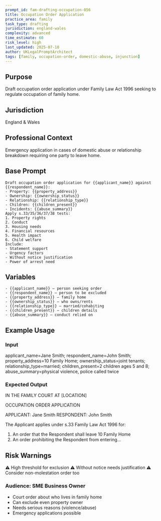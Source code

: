 ```yaml
---
prompt_id: fam-drafting-occupation-056
title: Occupation Order Application
practice_area: family
task_type: drafting
jurisdiction: england-wales
complexity: advanced
time_estimate: 60
risk_level: high
last_updated: 2025-07-10
author: UKLegalPromptArchitect
tags: [family, occupation-order, domestic-abuse, injunction]
---
```


## Purpose
Draft occupation order application under Family Law Act 1996 seeking to regulate occupation of family home.

## Jurisdiction
England & Wales

## Professional Context
Emergency application in cases of domestic abuse or relationship breakdown requiring one party to leave home.

## Base Prompt
```text
Draft occupation order application for {{applicant_name}} against {{respondent_name}}:
- Property: {{property_address}}
- Ownership: {{ownership_status}}
- Relationship: {{relationship_type}}
- Children: {{children_present}}
- Incidents: {{abuse_summary}}
Apply s.33/35/36/37/38 tests:
1. Property rights
2. Conduct
3. Housing needs
4. Financial resources
5. Health impact
6. Child welfare
Include:
- Statement support
- Urgency factors
- Without notice justification
- Power of arrest need
```

## Variables
```text
- {{applicant_name}} – person seeking order
- {{respondent_name}} – person to be excluded
- {{property_address}} – family home
- {{ownership_status}} – who owns/rents
- {{relationship_type}} – married/cohabiting
- {{children_present}} – children details
- {{abuse_summary}} – conduct relied on
```

## Example Usage
### Input
applicant_name=Jane Smith; respondent_name=John Smith; property_address=10 Family Home; ownership_status=joint tenants; relationship_type=married; children_present=2 children ages 5 and 8; abuse_summary=physical violence, police called twice

### Expected Output
IN THE FAMILY COURT AT [LOCATION]

OCCUPATION ORDER APPLICATION

APPLICANT: Jane Smith
RESPONDENT: John Smith

The Applicant applies under s.33 Family Law Act 1996 for:
1. An order that the Respondent shall leave 10 Family Home
2. An order prohibiting the Respondent from entering...

## Risk Warnings
⚠️ High threshold for exclusion
⚠️ Without notice needs justification
⚠️ Consider non-molestation order too

### Audience: SME Business Owner
- Court order about who lives in family home
- Can exclude even property owner
- Needs serious reasons (violence/abuse)
- Emergency applications possible
